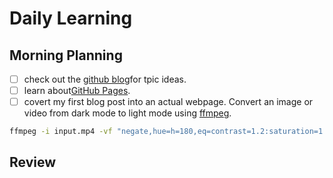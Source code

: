 # Daily Learning
## Morning Planning
-[ ] check out the [github blog](http://github.blog/)for tpic ideas.
-[ ] learn about[GitHub Pages](http://skills.github.com/#first-day-on-github).
-[ ] covert my first blog post into an actual webpage.
Convert an image or video from dark mode to light mode using [ffmpeg](http://www.ffmpeg.org).

```bash
ffmpeg -i input.mp4 -vf "negate,hue=h=180,eq=contrast=1.2:saturation=1.1output.mp4
```
## Review
